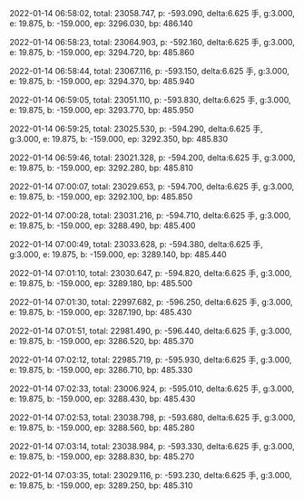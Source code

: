 2022-01-14 06:58:02, total: 23058.747, p: -593.090, delta:6.625 手, g:3.000, e: 19.875, b: -159.000, ep: 3296.030, bp: 486.140

2022-01-14 06:58:23, total: 23064.903, p: -592.160, delta:6.625 手, g:3.000, e: 19.875, b: -159.000, ep: 3294.720, bp: 485.860

2022-01-14 06:58:44, total: 23067.116, p: -593.150, delta:6.625 手, g:3.000, e: 19.875, b: -159.000, ep: 3294.370, bp: 485.940

2022-01-14 06:59:05, total: 23051.110, p: -593.830, delta:6.625 手, g:3.000, e: 19.875, b: -159.000, ep: 3293.770, bp: 485.950

2022-01-14 06:59:25, total: 23025.530, p: -594.290, delta:6.625 手, g:3.000, e: 19.875, b: -159.000, ep: 3292.350, bp: 485.830

2022-01-14 06:59:46, total: 23021.328, p: -594.200, delta:6.625 手, g:3.000, e: 19.875, b: -159.000, ep: 3292.280, bp: 485.810

2022-01-14 07:00:07, total: 23029.653, p: -594.700, delta:6.625 手, g:3.000, e: 19.875, b: -159.000, ep: 3292.100, bp: 485.850

2022-01-14 07:00:28, total: 23031.216, p: -594.710, delta:6.625 手, g:3.000, e: 19.875, b: -159.000, ep: 3288.490, bp: 485.400

2022-01-14 07:00:49, total: 23033.628, p: -594.380, delta:6.625 手, g:3.000, e: 19.875, b: -159.000, ep: 3289.140, bp: 485.440

2022-01-14 07:01:10, total: 23030.647, p: -594.820, delta:6.625 手, g:3.000, e: 19.875, b: -159.000, ep: 3289.180, bp: 485.500

2022-01-14 07:01:30, total: 22997.682, p: -596.250, delta:6.625 手, g:3.000, e: 19.875, b: -159.000, ep: 3287.190, bp: 485.430

2022-01-14 07:01:51, total: 22981.490, p: -596.440, delta:6.625 手, g:3.000, e: 19.875, b: -159.000, ep: 3286.520, bp: 485.370

2022-01-14 07:02:12, total: 22985.719, p: -595.930, delta:6.625 手, g:3.000, e: 19.875, b: -159.000, ep: 3286.710, bp: 485.330

2022-01-14 07:02:33, total: 23006.924, p: -595.010, delta:6.625 手, g:3.000, e: 19.875, b: -159.000, ep: 3288.430, bp: 485.430

2022-01-14 07:02:53, total: 23038.798, p: -593.680, delta:6.625 手, g:3.000, e: 19.875, b: -159.000, ep: 3288.560, bp: 485.280

2022-01-14 07:03:14, total: 23038.984, p: -593.330, delta:6.625 手, g:3.000, e: 19.875, b: -159.000, ep: 3288.830, bp: 485.270

2022-01-14 07:03:35, total: 23029.116, p: -593.230, delta:6.625 手, g:3.000, e: 19.875, b: -159.000, ep: 3289.250, bp: 485.310